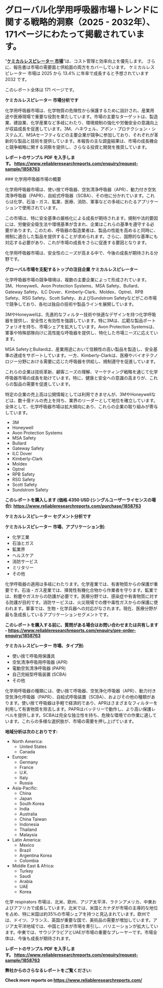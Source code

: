 <p><h1>グローバル化学用呼吸器市場トレンドに関する戦略的洞察（2025 - 2032年）、171ページにわたって掲載されています。</h1></p><p>&ldquo;<strong><a href="https://www.reliableresearchreports.com/chemical-respirators-r1858763?utm_campaign=107&utm_medium=9&utm_source=Github&utm_content=ia&utm_term=26022025&utm_id=chemical-respirators">ケミカルレスピレーター 市場</a></strong>&rdquo;は、コスト管理と効率向上を優先します。 さらに、報告書は市場の需要面と供給面の両方をカバーしています。 ケミカルレスピレーター 市場は 2025 から 13.4% に年率で成長すると予想されています2032 です。</p>
<p>このレポート全体は 171 ページです。</p>
<p><strong>ケミカルレスピレーター 市場分析です</strong></p>
<p><p>化学用呼吸器市場は、化学物質の危険性から保護するために設計され、産業用途や医療現場で重要な役割を果たしています。市場の主要なターゲットは、製造業、建設業、化学産業など多岐にわたり、環境規制の強化や労働安全の意識向上が収益成長を促進しています。3M、ハネウェル、アボン・プロテクション・システムズ、MSAセーフティなどの主要企業が競争に参加しており、それぞれが革新的な製品と技術を提供しています。本報告の主な調査結果は、市場の成長機会と競争戦略に関する洞察を提供し、さらなる投資と開発を推奨しています。</p></p>
<p><strong>レポートのサンプル PDF を入手します。&nbsp;<a href="https://www.reliableresearchreports.com/enquiry/request-sample/1858763?utm_campaign=107&utm_medium=9&utm_source=Github&utm_content=ia&utm_term=26022025&utm_id=chemical-respirators">https://www.reliableresearchreports.com/enquiry/request-sample/1858763</a></strong></p>
<p><p>### 化学用呼吸器市場の概要</p><p>化学用呼吸器市場は、使い捨て呼吸器、空気清浄呼吸器（APR）、動力付き空気清浄呼吸器（PAPR）、自給式呼吸器（SCBA）、その他に分かれています。これらは化学、石油・ガス、鉱業、医療、消防、軍事などの多岐にわたるアプリケーションで使用されています。</p><p>この市場は、特に安全基準の厳格化による成長が期待されます。規制や法的要因には、労働安全衛生法や環境基準が含まれ、企業はこれらの基準を遵守する必要があります。このため、呼吸器の製造業者は、製品の性能を高めると同時に、規制に適合した製品を提供することが求められます。さらに、国際的な基準にも対応する必要があり、これが市場の成長をさらに促進する要因となります。</p><p>化学用呼吸器市場は、安全性のニーズが高まる中で、今後の成長が期待される分野です。</p></p>
<p><strong>グローバル市場を支配するトップの注目企業 ケミカルレスピレーター</strong></p>
<p><p>化学呼吸器市場の競争環境は、複数の主要企業によって形成されています。3M、Honeywell、Avon Protection Systems、MSA Safety、Bullard、Gateway Safety、ILC Dover、Kimberly-Clark、Moldex、Optrel、RPB Safety、RSG Safety、Scott Safety、およびSundstrom Safetyなどがこの市場で競争しており、各社は独自の技術や製品ラインを展開しています。</p><p>3MやHoneywellは、先進的なフィルター技術や快適なデザインを持つ化学呼吸器を提供し、安全性と有効性を強調しています。特に3Mは、広範な製品ポートフォリオを持ち、市場シェアを拡大しています。Avon Protection Systemsは、軍事や特殊部隊向けに高性能な呼吸器を提供し、特化した市場ニーズに応えています。</p><p>MSA SafetyとBullardは、産業用途において信頼性の高い製品を製造し、安全基準の達成をサポートしています。一方、Kimberly-Clarkは、医療やバイオテクノロジー分野における需要に応じた呼吸器を供給し、規制遵守を促進しています。</p><p>これらの企業は技術革新、顧客ニーズの理解、マーケティング戦略を通じて化学呼吸器市場の成長を助けています。特に、健康と安全への意識の高まりが、これらの製品の需要を促進しています。</p><p>特定の企業の売上高は公開情報としては利用できませんが、3MやHoneywellなどは、数十億ドルの売上を持ち、業界のリーダーとして地位を確立しています。全体として、化学呼吸器市場は拡大傾向にあり、これらの企業の取り組みが寄与しています。</p></p>
<p><ul><li>3M</li><li>Honeywell</li><li>Avon Protection Systems</li><li>MSA Safety</li><li>Bullard</li><li>Gateway Safety</li><li>ILC Dover</li><li>Kimberly-Clark</li><li>Moldex</li><li>Optrel</li><li>RPB Safety</li><li>RSG Safety</li><li>Scott Safety</li><li>Sundstrom Safety</li></ul></p>
<p><strong>このレポートを購入します (価格 4350 USD (シングルユーザーライセンスの場合):&nbsp;<a href="https://www.reliableresearchreports.com/purchase/1858763?utm_campaign=107&utm_medium=9&utm_source=Github&utm_content=ia&utm_term=26022025&utm_id=chemical-respirators">https://www.reliableresearchreports.com/purchase/1858763</a></strong></p>
<p><strong>ケミカルレスピレーター セグメント分析です</strong></p>
<p><strong>ケミカルレスピレーター 市場、アプリケーション別:</strong></p>
<p><ul><li>化学工業</li><li>石油とガス</li><li>鉱業界</li><li>ヘルスケア</li><li>消防サービス</li><li>ミリタリー</li><li>その他</li></ul></p>
<p><p>化学呼吸器の適用は多岐にわたります。化学産業では、有害物質からの保護が重要です。石油・ガス産業では、揮発性有機化合物から作業者を守ります。鉱業では、粉塵やガスからの防護が必要です。医療分野では、感染症や有害物質に対する防護が目的です。消防サービスは、火災現場での煙や毒性ガスからの保護に使われます。軍事では、生物・化学兵器への対応がなされます。現在、医療分野が最も急成長しているアプリケーションセグメントです。</p></p>
<p><strong>このレポートを購入する前に、質問がある場合はお問い合わせまたは共有します - <a href="https://www.reliableresearchreports.com/enquiry/pre-order-enquiry/1858763?utm_campaign=107&utm_medium=9&utm_source=Github&utm_content=ia&utm_term=26022025&utm_id=chemical-respirators">https://www.reliableresearchreports.com/enquiry/pre-order-enquiry/1858763</a></strong></p>
<p><strong>ケミカルレスピレーター 市場、タイプ別:</strong></p>
<p><ul><li>使い捨て呼吸用保護具</li><li>空気清浄呼吸用呼吸器 (APR)</li><li>電動空気清浄呼吸器 (PAPR)</li><li>自己完結型呼吸装置 (SCBA)</li><li>その他</li></ul></p>
<p><p>化学用呼吸器の種類には、使い捨て呼吸器、空気浄化呼吸器（APR）、動力付き空気浄化呼吸器（PAPR）、自給式呼吸装置（SCBA）、およびその他の種類があります。使い捨て呼吸器は手軽で経済的であり、APRはさまざまなフィルターを利用して有害物質を除去します。PAPRはバッテリーで動作し、より高い保護レベルを提供します。SCBAは完全な独立性を持ち、危険な環境での作業に適しています。これらの多様な選択肢が、市場の需要を押し上げています。</p></p>
<p><strong>地域分析は次のとおりです:</strong></p>
<p><ul>
    <li>
        North America:
        <ul>
            <li>United States</li>
            <li>Canada</li>
        </ul>
    </li>
    <li>
        Europe:
        <ul>
            <li>Germany</li>
            <li>France</li>
            <li>U.K.</li>
            <li>Italy</li>
            <li>Russia</li>
        </ul>
    </li>
    <li>
        Asia-Pacific:
        <ul>
            <li>China</li>
            <li>Japan</li>
            <li>South Korea</li>
            <li>India</li>
            <li>Australia</li>
            <li>China Taiwan</li>
            <li>Indonesia</li>
            <li>Thailand</li>
            <li>Malaysia</li>
        </ul>
    </li>
    <li>
        Latin America:
        <ul>
            <li>Mexico</li>
            <li>Brazil</li>
            <li>Argentina Korea</li>
            <li>Colombia</li>
        </ul>
    </li>
    <li>
        Middle East & Africa:
        <ul>
            <li>Turkey</li>
            <li>Saudi</li>
            <li>Arabia</li>
            <li>UAE</li>
            <li>Korea</li>
        </ul>
    </li>
    </ul></p>
<p><p>化学 respirators 市場は、北米、欧州、アジア太平洋、ラテンアメリカ、中東およびアフリカで成長しています。北米では、米国とカナダが市場の主導的な地位を占め、特に米国は約35%の市場シェアを持つと見込まれています。欧州では、ドイツ、フランス、英国が重要な国で、美術品の需要が増加しています。アジア太平洋地域では、中国と日本が市場を牽引し、バリエーションが拡大しています。中東では、サウジアラビアとUAEが市場の重要なプレーヤーです。市場全体は、今後も成長が期待されます。</p></p>
<p><strong>レポートのサンプル PDF を入手します。&nbsp;<a href="https://www.reliableresearchreports.com/enquiry/request-sample/1858763?utm_campaign=107&utm_medium=9&utm_source=Github&utm_content=ia&utm_term=26022025&utm_id=chemical-respirators">https://www.reliableresearchreports.com/enquiry/request-sample/1858763</a></strong></p>
<p><strong></strong></p>
<p><strong></strong></p>
<p><strong></strong></p>
<p><strong></strong></p>
<p><strong>弊社からのさらなるレポートをご覧ください:</strong></p>
<p><strong>Check more reports on <a href="https://www.reliableresearchreports.com/?utm_campaign=107&utm_medium=9&utm_source=Github&utm_content=ia&utm_term=26022025&utm_id=chemical-respirators">https://www.reliableresearchreports.com/</a></strong></p>